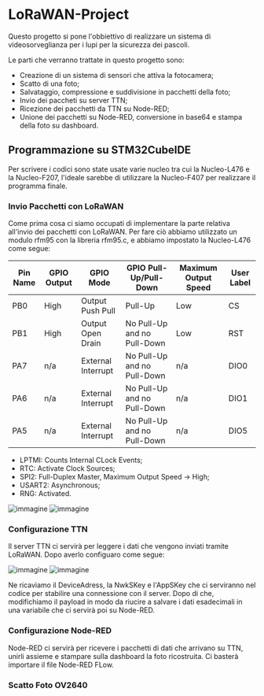 # LoRaWAN-Project
Questo progetto si pone l'obbiettivo di realizzare un sistema di videosorveglianza per i lupi per la sicurezza dei pascoli.

Le parti che verranno trattate in questo progetto sono:
- Creazione di un sistema di sensori che attiva la fotocamera;
- Scatto di una foto;
- Salvataggio, compressione e suddivisione in pacchetti della foto;
- Invio dei paccheti su server TTN;
- Ricezione dei pacchetti da TTN su Node-RED;
- Unione dei pacchetti su Node-RED, conversione in base64 e stampa della foto su dashboard.

## Programmazione su STM32CubeIDE

Per scrivere i codici sono state usate varie nucleo tra cui la Nucleo-L476 e la Nucleo-F207, l'ideale sarebbe di utilizzare la Nucleo-F407 per realizzare il programma finale.

### Invio Pacchetti con LoRaWAN

Come prima cosa ci siamo occupati di implementare la parte relativa all'invio dei pacchetti con LoRaWAN.
Per fare ciò abbiamo utilizzato un modulo rfm95 con la libreria rfm95.c, e abbiamo impostato la Nucleo-L476 come segue:


| Pin Name | GPIO Output | GPIO Mode | GPIO Pull-Up/Pull-Down | Maximum Output Speed | User Label |
|----------|-------------|-----------|------------------------|----------------------|------------|
| PB0    | High    | Output Push Pull     | Pull-Up | Low | CS |
| PB1    | High    | Output Open Drain     | No Pull-Up and no Pull-Down | Low | RST |
| PA7    | n/a    | External Interrupt     | No Pull-Up and no Pull-Down | n/a | DIO0 |
| PA6    | n/a    | External Interrupt     | No Pull-Up and no Pull-Down | n/a | DIO1 |
| PA5    | n/a    | External Interrupt     | No Pull-Up and no Pull-Down | n/a | DIO5 |

- LPTMI: Counts Internal CLock Events;
- RTC: Activate Clock Sources;
- SPI2: Full-Duplex Master, Maximum Output Speed -> High;
- USART2: Asynchronous;
- RNG: Activated.

![immagine](https://github.com/user-attachments/assets/7bf237f8-3d66-470c-89d4-9a5ad027fba0)
![immagine](https://github.com/user-attachments/assets/42940b34-432f-4670-8935-b13663c42931)

### Configurazione TTN

Il server TTN ci servirà per leggere i dati che vengono inviati tramite LoRaWAN. 
Dopo averlo configuaro come segue: 

![immagine](https://github.com/user-attachments/assets/2cfe8892-9ee5-48cd-b9a8-915738db4afd)
![immagine](https://github.com/user-attachments/assets/900a1600-ddfa-4530-be6b-e6d340542a00)

Ne ricaviamo il DeviceAdress, la NwkSKey e l'AppSKey che ci serviranno nel codice per stabilire una connessione con il server.
Dopo di che, modifichiamo il payload in modo da riucire a salvare i dati esadecimali in una variabile che ci servirà poi su Node-RED.

### Configurazione Node-RED

Node-RED ci servirà per ricevere i pacchetti di dati che arrivano su TTN, unirli assieme e stampare sulla dashboard la foto ricostruita. Ci basterà importare il file Node-RED FLow.

### Scatto Foto OV2640





